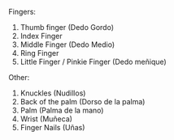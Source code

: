Fingers:

1. Thumb finger (Dedo Gordo)
2. Index Finger
3. Middle Finger (Dedo Medio)
4. Ring Finger
5. Little Finger / Pinkie Finger (Dedo meñique)

Other:

1. Knuckles (Nudillos)
2. Back of the palm (Dorso de la palma)
3. Palm (Palma de la mano)
4. Wrist (Muñeca)
5. Finger Nails (Uñas)